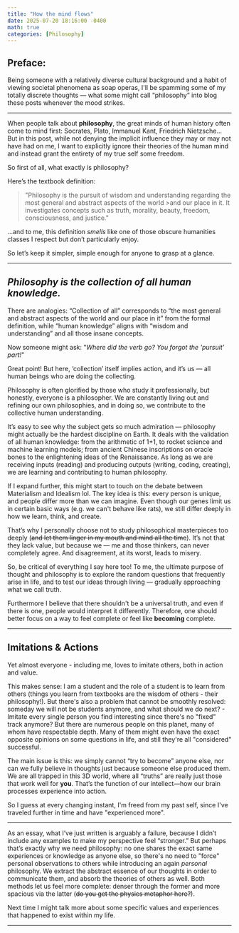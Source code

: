 ```yaml
---
title: "How the mind flows"
date: 2025-07-20 18:16:00 -0400
math: true
categories: [Philosophy]
---
```


## Preface:

Being someone with a relatively diverse cultural background and a habit of viewing societal phenomena as soap operas, I'll be spamming some of my totally discrete thoughts — what some might call “philosophy” into blog these posts whenever the mood strikes.

---

When people talk about **philosophy**, the great minds of human history often come to mind first: Socrates, Plato, Immanuel Kant, Friedrich Nietzsche… But in this post, while not denying the implicit influence they may or may not have had on me, I want to explicitly ignore their theories of the human mind and instead grant the entirety of my true self some freedom.

So first of all, what exactly is philosophy?

Here’s the textbook definition:

>"Philosophy is the pursuit of wisdom and understanding regarding the most general and abstract aspects of the world >and our place in it. It investigates concepts such as truth, morality, beauty, freedom, consciousness, and justice."

...and to me, this definition _smells_ like one of those obscure humanities classes I respect but don’t particularly enjoy.

So let’s keep it simpler, simple enough for anyone to grasp at a glance.

---

## _Philosophy is the collection of all human knowledge._

There are analogies: “Collection of all” corresponds to “the most general and abstract aspects of the world and our place in it” from the formal definition, while “human knowledge” aligns with “wisdom and understanding” and all those insane concepts.

Now someone might ask: "_Where did the verb go? You forgot the 'pursuit' part!_"

Great point! But here, ‘collection’ itself implies action, and it’s us — all human beings who are doing the collecting.

Philosophy is often glorified by those who study it professionally, but honestly, everyone is a philosopher. We are constantly living out and refining our own philosophies, and in doing so, we contribute to the collective human understanding.

It’s easy to see why the subject gets so much admiration — philosophy might actually be the hardest discipline on Earth. It deals with the validation of all human knowledge: from the arithmetic of 1+1, to rocket science and machine learning models; from ancient Chinese inscriptions on oracle bones to the enlightening ideas of the Renaissance. As long as we are receiving inputs (reading) and producing outputs (writing, coding, creating), we are learning and contributing to human philosophy.

If I expand further, this might start to touch on the debate between Materialism and Idealism lol. The key idea is this: every person is unique, and people differ more than we can imagine. Even though our genes limit us in certain basic ways (e.g. we can't behave like rats), we still differ deeply in how we learn, think, and create.

That’s why I personally choose not to study philosophical masterpieces too deeply (~~and let them linger in my mouth and mind all the time~~). It’s not that they lack value, but because we — me and those thinkers, can never completely agree. And disagreement, at its worst, leads to misery.

So, be critical of everything I say here too! To me, the ultimate purpose of thought and philosophy is to explore the random questions that frequently arise in life, and to test our ideas through living — gradually approaching what we call truth.

Furthermore I believe that there shouldn't be a universal truth, and even if there is one, people would interpret it differently. Therefore, one should better focus on a way to feel complete or feel like **becoming** complete.

---

## Imitations & Actions

Yet almost everyone - including me, loves to imitate others, both in action and value. 

This makes sense: I am a student and the role of a student is to learn from others (things you learn from textbooks are the wisdom of others - their philosophy!). But there's also a problem that cannot be smoothly resolved: someday we will not be students anymore, and what should we do next? - Imitate every single person you find interesting since there's no "fixed" track anymore? But there are numerous people on this planet, many of whom have respectable depth. Many of them might even have the exact opposite opinions on some questions in life, and still they're all "considered" successful.

The main issue is this: we simply cannot “try to become” anyone else, nor can we fully believe in thoughts just because someone else produced them. We are all trapped in this 3D world, where all “truths” are really just those that work well for **you**. That’s the function of our intellect—how our brain processes experience into action.

So I guess at every changing instant, I'm freed from my past self, since I've traveled further in time and have "experienced more".

---

As an essay, what I’ve just written is arguably a failure, because I didn’t include any examples to make my perspective feel “stronger.” But perhaps that’s exactly why we need philosophy: no one shares the exact same experiences or knowledge as anyone else, so there's no need to "force" personal observations to others while introducing an again _personal_ philosophy. We extract the abstract essence of our thoughts in order to communicate them, and absorb the theories of others as well. Both methods let us feel more complete: denser through the former and more spacious via the latter (~~do you get the physics metaphor here?~~).

Next time I might talk more about some specific values and experiences that happened to exist within my life.

---

